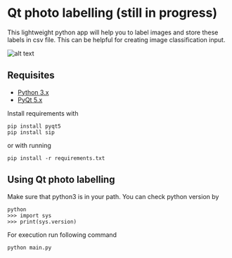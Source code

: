 Qt photo labelling (still in progress)
==============
This lightweight python app will help you to label images and store these labels in csv file. This can be helpful for creating image classification input.

![alt text](https://s0.gifyu.com/images/iu5yx-bn0zc.gif)

## Requisites
- [Python 3.x](https://www.python.org "Python Homepage")
- [PyQt 5.x](http://www.riverbankcomputing.co.uk/software/pyqt/download5 "PyQt5 Homepage")

Install requirements with
```
pip install pyqt5
pip install sip
```
or with running 
```
pip install -r requirements.txt
```

## Using Qt photo labelling
Make sure that python3 is in your path. You can check python version by
```
python
>>> import sys
>>> print(sys.version)
```
For execution run following command
```
python main.py
```
